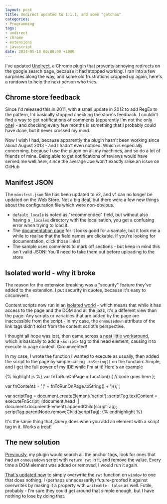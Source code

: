 ```yaml
---
layout: post
title: Undirect updated to 1.1.1, and some "gotchas"
categories:
- Programming
tags:
- undirect
- chrome
- extensions
- javascript
date: 2014-05-18 00:00:00 +1000
---
```

I've updated [Undirect](https://chrome.google.com/webstore/detail/dohbiijnjeiejifbgfdhfknogknkglio),
a Chrome plugin that prevents annoying redirects on the google search page, because it had stopped working.
I ran into a few surprises along the way, and some old frustrations cropped up again, here's a rundown to help the
next person who tries.

<!--break-->
Chrome store feedback
---------------------
Since I'd released this in 2011, with a small update in 2012 to add RegEx to the pattern, I'd basically stopped checking the store's feedback.
I couldn't find a way to get notifications of comments (apparently [I'm not the only one](https://productforums.google.com/forum/#!topic/chrome/JidW4GlebXE)) -
and checking every few months is something that I probably could have done, but it never crossed my mind.

Now I wish I had, because apparently the plugin hasn't been working since about August 2013 - and I hadn't even noticed.
Which is especially concerning, because I use the plugin on all my machines, and so do a lot of friends of mine.  Being able to
get notifications of reviews would have served me well here, since the average Joe won't exactly raise an issue on GitHub

Manifest JSON
-------------
The `manifest.json` file has been updated to v2, and v1 can no longer be updated on the Web Store.  Not a big deal, but there were
a few new things about the configuration file which were non-obvious.

- `default_locale` is noted as "recommended" field, but without also having a `_locales`
   directory with the localisation, you get a confusing error when trying to load it.
- The [documentation page](https://developer.chrome.com/extensions/manifest#overview) for it looks good for a sample, but it took me
  a while to realise that the field names are clickable.  If you're looking for documentation, click those links!
- The sample uses comments to mark off sections - but keep in mind this isn't valid JSON! You'll need to take them out before uploading to the store

Isolated world - why it broke
-----------------------------
The reason for the extension breaking was a "security" feature they've added to the extension.  I put security in quotes, because it's easy to circumvent.

Content scripts now run in an [isolated world](https://developer.chrome.com/extensions/content_scripts#execution-environment) - which means that while it has access
to the page and the DOM and all the jazz, it's a different view than the page.  Any scripts or variables that are added by the page are
inaccessible from the script - in my case, the `onmousedown` attribute of the link tags didn't exist from the content script's perspective.

I thought all hope was lost, then came across a [neat little workaround](http://stackoverflow.com/a/9777536/185422), which is basically to add a `<script>`
tag to the head element, causing it to execute in page context.  Circumvented!

In my case, I wrote the function I wanted to execute as usually, then added the script to the
page by simple calling `.toString()` on the function.  Simple, and I get the full power of my IDE while I'm at it! Here's an example

{% highlight js %}
var fnToRunOnPage = function() {
  // code goes here
};

var fnContents = '(' + fnToRunOnPage.toString() + ')();';

var scriptTag = document.createElement('script');
scriptTag.textContent = executeFnScript;
(document.head || document.documentElement).appendChild(scriptTag);
scriptTag.parentNode.removeChild(scriptTag);
{% endhighlight %}

It's the same thing that jQuery does when you add an element with a script tag in it.  Works a treat!

The new solution
----------------
[Previously](https://github.com/xwipeoutx/undirect/blob/d6b613afa1201fa4fbd378c017cdc73dbfc74494/undirect.js), my plugin would search all the anchor tags, look for ones that had an `onmousedown` script with `return rwt` in it, and remove the value.
Every time a DOM element was added or removed, I would run it again.

[That's updated now](https://github.com/xwipeoutx/undirect/blob/544aefe555181fa823804a25fa30f6e0dfa2515e/undirect.js) to simply overwrite the `rwt` function on `window` to one that does nothing.
I (perhaps unnecessarily) future-proofed it against overwrites by making it a property with `writeable: false` as well.
Futile, probably - I'm sure they could get around that simple enough, but I have nothing to lose by doing that.